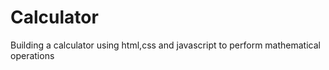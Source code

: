 # Calculator
Building a calculator using html,css and javascript to perform mathematical operations
